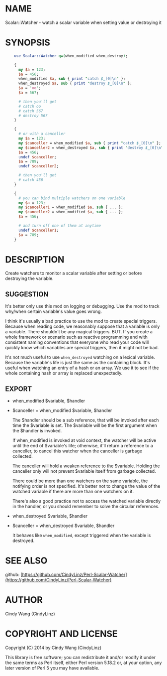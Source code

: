 # NAME

Scalar::Watcher - watch a scalar variable when setting value or destroying it

# SYNOPSIS

```perl
    use Scalar::Watcher qw(when_modified when_destroy);

    {
      my $a = 123;
      $a = 456;
      when_modified $a, sub { print "catch $_[0]\n" };
      when_destroyed $a, sub { print "destroy $_[0]\n" };
      $a = 'oo';
      $a = 567;

      # then you'll get
      # catch oo
      # catch 567
      # destroy 567
    }

    {
      # or with a canceller
      my $a = 123;
      my $canceller = when_modified $a, sub { print "catch $_[0]\n" };
      my $canceller2 = when_destroyed $a, sub { print "destroy $_[0]\n" };
      $a = 456;
      undef $canceller;
      $a = 789;
      undef $canceller2;

      # then you'll get
      # catch 456
    }

    {
      # you can bind multiple watchers on one variable
      my $a = 123;
      my $canceller1 = when_modified $a, sub { ... };
      my $canceller2 = when_modified $a, sub { ... };
      $a = 456;

      # and turn off one of them at anytime
      undef $canceller1;
      $a = 789;
    }
```

# DESCRIPTION

Create watchers to monitor a scalar variable after setting or before destroying the variable.

## SUGGESTION

It's better only use this mod on logging or debugging.
Use the mod to track why/when certain variable's value goes wrong.

I think it's usually a bad practice to use the mod to create special triggers.
Because when reading code, we reasonably suppose that a variable is only a variable.
There shouldn't be any magical triggers.
BUT. If you create a whole framework or scenario such as reactive programming
and with consistent naming conventions that everyone who read your code will quickly know
which variables are special triggers, then it might not be bad.

It's not much useful to use `when_destroyed` watching on a lexical variable.
Because the variable's life is just the same as the containing block.
It's useful when watching an entry of a hash or an array.
We use it to see if the whole containing hash or array is replaced unexpectedly.

## EXPORT

- when\_modified $variable, $handler
- $canceller = when\_modified $variable, $handler

    The $handler should be a sub reference, that will be invoked after
    each time the $variable is set.
    The $variable will be the first argument when the $handler is invoked.

    If when\_modified is invoked at void context, the watcher will be active
    until the end of $variable's life; otherwise, it'll return a reference to a canceller,
    to cancel this watcher when the canceller is garbage collected.

    The canceller will hold a weaken reference to the $variable.
    Holding the canceller only will not prevent $variable itself from garbage collected.

    There could be more than one watchers on the same variable,
    the notifying order is not specified. It's better not to change
    the value of the watched variable if there are more than one watchers on it.

    There's also a good practice not to access the watched variable directly
    in the handler, or you should remember to solve the circular references.

- when\_destroyed $variable, $handler
- $canceller = when\_destroyed $variable, $handler

    It behaves like `when_modified`, except triggered when the variable is destroyed.

# SEE ALSO

github: [https://github.com/CindyLinz/Perl-Scalar-Watcher](https://github.com/CindyLinz/Perl-Scalar-Watcher)

# AUTHOR

Cindy Wang (CindyLinz)

# COPYRIGHT AND LICENSE

Copyright (C) 2014 by Cindy Wang (CindyLinz)

This library is free software; you can redistribute it and/or modify
it under the same terms as Perl itself, either Perl version 5.18.2 or,
at your option, any later version of Perl 5 you may have available.
